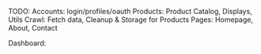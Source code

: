 TODO:
Accounts: login/profiles/oauth
Products: Product Catalog, Displays, Utils
Crawl: Fetch data, Cleanup & Storage for Products
Pages: Homepage, About, Contact

Dashboard: